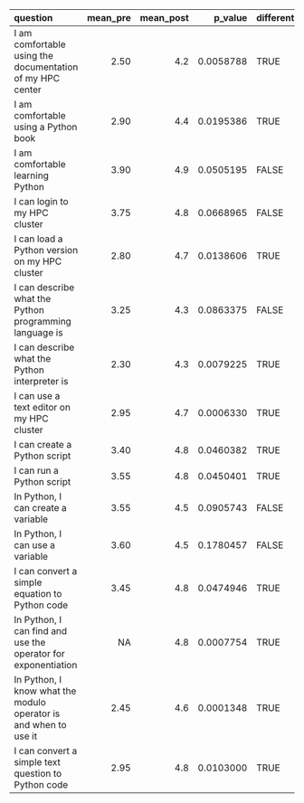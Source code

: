 |question                                                         | mean_pre| mean_post|   p_value|different |
|:----------------------------------------------------------------|--------:|---------:|---------:|:---------|
|I am comfortable using the documentation of my HPC center        |     2.50|       4.2| 0.0058788|TRUE      |
|I am comfortable using a Python book                             |     2.90|       4.4| 0.0195386|TRUE      |
|I am comfortable learning Python                                 |     3.90|       4.9| 0.0505195|FALSE     |
|I can login to my HPC cluster                                    |     3.75|       4.8| 0.0668965|FALSE     |
|I can load a Python version on my HPC cluster                    |     2.80|       4.7| 0.0138606|TRUE      |
|I can describe what the Python programming language is           |     3.25|       4.3| 0.0863375|FALSE     |
|I can describe what the Python interpreter is                    |     2.30|       4.3| 0.0079225|TRUE      |
|I can use a text editor on my HPC cluster                        |     2.95|       4.7| 0.0006330|TRUE      |
|I can create a Python script                                     |     3.40|       4.8| 0.0460382|TRUE      |
|I can run a Python script                                        |     3.55|       4.8| 0.0450401|TRUE      |
|In Python, I can create a variable                               |     3.55|       4.5| 0.0905743|FALSE     |
|In Python, I can use a variable                                  |     3.60|       4.5| 0.1780457|FALSE     |
|I can convert a simple equation to Python code                   |     3.45|       4.8| 0.0474946|TRUE      |
|In Python, I can find and use the operator for exponentiation    |       NA|       4.8| 0.0007754|TRUE      |
|In Python, I know what the modulo operator is and when to use it |     2.45|       4.6| 0.0001348|TRUE      |
|I can convert a simple text question to Python code              |     2.95|       4.8| 0.0103000|TRUE      |
